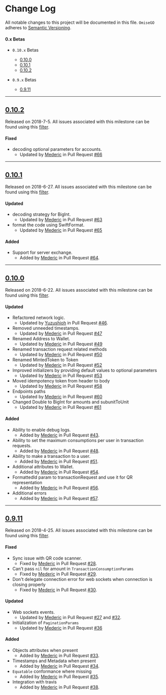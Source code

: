 # Change Log
All notable changes to this project will be documented in this file.
`OmiseGO` adheres to [Semantic Versioning](http://semver.org/).

#### 0.x Betas
- `0.10.x` Betas
  - [0.10.0](#0100)
  - [0.10.1](#0101)
  - [0.10.2](#0102)


- `0.9.x` Betas
  - [0.9.11](#0911)

---
## [0.10.2](https://github.com/omisego/ios-sdk/releases/tag/0.10.2)
Released on 2018-7-5. All issues associated with this milestone can be found using this [filter](https://github.com/omisego/ios-sdk/issues?utf8=%E2%9C%93&q=milestone%3A0.10.2).

#### Fixed
- decoding optional parameters for accounts.
  - Updated by [Mederic](https://github.com/mederic-p) in Pull Request [#66](https://github.com/omisego/ios-sdk/pull/66)

---
## [0.10.1](https://github.com/omisego/ios-sdk/releases/tag/0.10.1)
Released on 2018-6-27. All issues associated with this milestone can be found using this [filter](https://github.com/omisego/ios-sdk/issues?utf8=%E2%9C%93&q=milestone%3A0.10.1).

#### Updated
- decoding strategy for BigInt.
  - Updated by [Mederic](https://github.com/mederic-p) in Pull Request [#63](https://github.com/omisego/ios-sdk/pull/63)
- format the code using SwiftFormat.
  - Updated by [Mederic](https://github.com/mederic-p) in Pull Request [#65](https://github.com/omisego/ios-sdk/pull/65)

#### Added
- Support for server exchange.
  - Added by [Mederic](https://github.com/mederic-p) in Pull Request [#64](https://github.com/omisego/ios-sdk/pull/64).

---
## [0.10.0](https://github.com/omisego/ios-sdk/releases/tag/0.10.0)
Released on 2018-6-22. All issues associated with this milestone can be found using this [filter](https://github.com/omisego/ios-sdk/issues?utf8=%E2%9C%93&q=milestone%3A0.10.0).

#### Updated
- Refactored network logic.
  - Updated by [Yuzushioh](https://github.com/yuzushioh) in Pull Request [#46](https://github.com/omisego/ios-sdk/pull/46).
- Removed unneeded timestamps.
  - Updated by [Mederic](https://github.com/mederic-p) in Pull Request [#47](https://github.com/omisego/ios-sdk/pull/47)
- Renamed Address to Wallet.
  - Updated by [Mederic](https://github.com/mederic-p) in Pull Request [#49](https://github.com/omisego/ios-sdk/pull/49)
- Renamed transaction request related methods
  - Updated by [Mederic](https://github.com/mederic-p) in Pull Request [#50](https://github.com/omisego/ios-sdk/pull/50)
- Renamed MintedToken to Token
  - Updated by [Mederic](https://github.com/mederic-p) in Pull Request [#52](https://github.com/omisego/ios-sdk/pull/52)
- Improved initializers by providing default values to optional parameters
  - Updated by [Mederic](https://github.com/mederic-p) in Pull Request [#53](https://github.com/omisego/ios-sdk/pull/53)
- Moved idempotency token from header to body
  - Updated by [Mederic](https://github.com/mederic-p) in Pull Request [#58](https://github.com/omisego/ios-sdk/pull/58)
- Endpoints paths
  - Updated by [Mederic](https://github.com/mederic-p) in Pull Request [#60](https://github.com/omisego/ios-sdk/pull/60)
- Changed Double to BigInt for amounts and subunitToUnit
  - Updated by [Mederic](https://github.com/mederic-p) in Pull Request [#61](https://github.com/omisego/ios-sdk/pull/61)

#### Added
- Ability to enable debug logs.
  - Added by [Mederic](https://github.com/mederic-p) in Pull Request [#43](https://github.com/omisego/ios-sdk/pull/43).
- Ability to set the maximum consumptions per user in transaction requests.
  - Added by [Mederic](https://github.com/mederic-p) in Pull Request [#48](https://github.com/omisego/ios-sdk/pull/48).
- Ability to make a transaction to a user.
  - Added by [Mederic](https://github.com/mederic-p) in Pull Request [#51](https://github.com/omisego/ios-sdk/pull/51).
- Additional attributes to Wallet.
  - Added by [Mederic](https://github.com/mederic-p) in Pull Request [#54](https://github.com/omisego/ios-sdk/pull/54).
- FormattedId param to transactionRequest and use it for QR representation
  - Added by [Mederic](https://github.com/mederic-p) in Pull Request [#56](https://github.com/omisego/ios-sdk/pull/56).
- Additional errors
  - Added by [Mederic](https://github.com/mederic-p) in Pull Request [#57](https://github.com/omisego/ios-sdk/pull/57).

---
## [0.9.11](https://github.com/omisego/ios-sdk/releases/tag/0.9.11)
Released on 2018-4-25. All issues associated with this milestone can be found using this [filter](https://github.com/omisego/ios-sdk/issues?utf8=%E2%9C%93&q=milestone%3A0.9.11).

#### Fixed
- Sync issue with QR code scanner.
  - Fixed by [Mederic](https://github.com/mederic-p) in Pull Request [#28](https://github.com/omisego/ios-sdk/pull/28).
- Can't pass `nil` for amount in `TransactionConsumptionParams`
  - Fixed by [Mederic](https://github.com/mederic-p) in Pull Request [#29](https://github.com/omisego/ios-sdk/pull/29).
- Don't delegate connection error for web sockets when connection is closing properly
  - Fixed by [Mederic](https://github.com/mederic-p) in Pull Request [#30](https://github.com/omisego/ios-sdk/pull/30).

#### Updated
- Web sockets events.
  - Updated by [Mederic](https://github.com/mederic-p) in Pull Request [#27](https://github.com/omisego/ios-sdk/pull/27) and [#32](https://github.com/omisego/ios-sdk/pull/32).
- Initialization of `PaginationParams`
  - Updated by [Mederic](https://github.com/mederic-p) in Pull Request [#36](https://github.com/omisego/ios-sdk/pull/36)

#### Added
- Objects attributes when present
  - Added by [Mederic](https://github.com/mederic-p) in Pull Request [#33](https://github.com/omisego/ios-sdk/pull/33).
- Timestamps and Metadata when present
  - Added by [Mederic](https://github.com/mederic-p) in Pull Request [#34](https://github.com/omisego/ios-sdk/pull/34).
- `Equatable` conformance where missing
  - Added by [Mederic](https://github.com/mederic-p) in Pull Request [#35](https://github.com/omisego/ios-sdk/pull/35).
- Integration with travis
  - Added by [Mederic](https://github.com/mederic-p) in Pull Request [#38](https://github.com/omisego/ios-sdk/pull/38).
